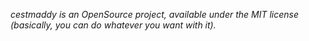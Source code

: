 *cestmaddy is an OpenSource project, available under the MIT license (basically, you can do whatever you want with it).*
